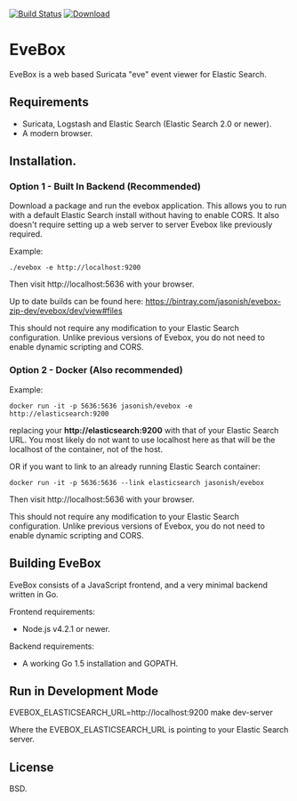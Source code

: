 [![Build Status](https://travis-ci.org/jasonish/evebox.svg?branch=master)](https://travis-ci.org/jasonish/evebox)
[![Download](https://api.bintray.com/packages/jasonish/evebox-zip-dev/evebox/images/download.svg) ](https://bintray.com/jasonish/evebox-zip-dev/evebox/_latestVersion)

# EveBox

EveBox is a web based Suricata "eve" event viewer for Elastic Search.

## Requirements

- Suricata, Logstash and Elastic Search (Elastic Search 2.0 or newer).
- A modern browser.

## Installation.

### Option 1 - Built In Backend (Recommended)

Download a package and run the evebox application. This allows you to
run with a default Elastic Search install without having to enable
CORS. It also doesn't require setting up a web server to server Evebox
like previously required.

Example:

    ./evebox -e http://localhost:9200

Then visit http://localhost:5636 with your browser.

Up to date builds can be found here:
https://bintray.com/jasonish/evebox-zip-dev/evebox/dev/view#files

This should not require any modification to your Elastic Search
configuration. Unlike previous versions of Evebox, you do not need to
enable dynamic scripting and CORS.

### Option 2 - Docker (Also recommended)

Example:

```
docker run -it -p 5636:5636 jasonish/evebox -e http://elasticsearch:9200
```

replacing your __http://elasticsearch:9200__ with that of your Elastic
Search URL. You most likely do not want to use localhost here as that
will be the localhost of the container, not of the host.

OR if you want to link to an already running Elastic Search container:

```
docker run -it -p 5636:5636 --link elasticsearch jasonish/evebox
```

Then visit http://localhost:5636 with your browser.

This should not require any modification to your Elastic Search
configuration. Unlike previous versions of Evebox, you do not need to
enable dynamic scripting and CORS.

## Building EveBox

EveBox consists of a JavaScript frontend, and a very minimal backend
written in Go.

Frontend requirements:

* Node.js v4.2.1 or newer.

Backend requirements:

* A working Go 1.5 installation and GOPATH.

## Run in Development Mode

EVEBOX_ELASTICSEARCH_URL=http://localhost:9200 make dev-server

Where the EVEBOX_ELASTICSEARCH_URL is pointing to your Elastic Search
server.

## License

BSD.
